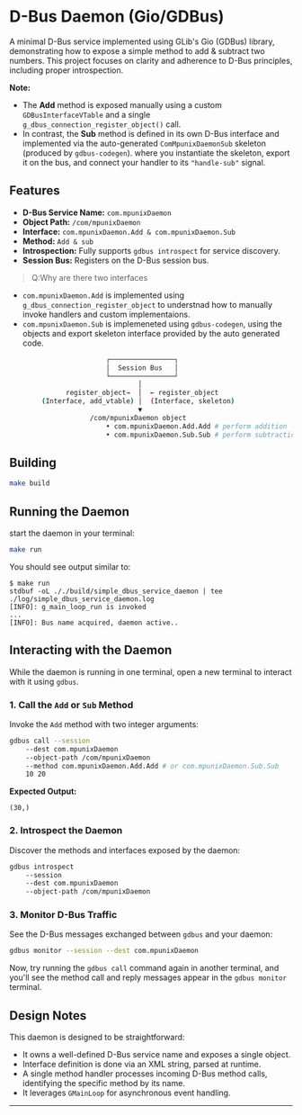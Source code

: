 # D-Bus Daemon (Gio/GDBus)

A minimal D-Bus service implemented using GLib's Gio (GDBus) library, demonstrating how to expose a simple method to add & subtract two numbers. This project focuses on clarity and adherence to D-Bus principles, including proper introspection.

**Note:** 
- The **Add** method is exposed manually using a custom `GDBusInterfaceVTable` and a single `g_dbus_connection_register_object()` call. 
- In contrast, the **Sub** method is defined in its own D-Bus interface and implemented via the auto-generated `ComMpunixDaemonSub` skeleton (produced by `gdbus-codegen`). where you instantiate the skeleton, export it on the bus, and connect your handler to its `"handle-sub"` signal.

## Features

  * **D-Bus Service Name:** `com.mpunixDaemon`
  * **Object Path:** `/com/mpunixDaemon`
  * **Interface:** `com.mpunixDaemon.Add & com.mpunixDaemon.Sub`
  * **Method:** `Add & sub`
  * **Introspection:** Fully supports `gdbus introspect` for service discovery.
  * **Session Bus:** Registers on the D-Bus session bus.

>Q:Why are there two interfaces
- `com.mpunixDaemon.Add` is implemented using `g_dbus_connection_register_object` to understnad how to manually invoke handlers and custom implementaions.
- `com.mpunixDaemon.Sub` is implemeneted using `gdbus-codegen`, using the objects and export skeleton interface provided by the auto generated code.

```bash
                        ┌────────────────┐
                        │  Session Bus   │
                        └────────────────┘
                                │
              register_object→  │  ← register_object
        (Interface, add_vtable) │  (Interface, skeleton)
                                ▼
                    /com/mpunixDaemon object
                        • com.mpunixDaemon.Add.Add # perform addition
                        • com.mpunixDaemon.Sub.Sub # perform subtraction
```

## Building

```bash
make build
```

## Running the Daemon

start the daemon in your terminal:

```bash
make run
```

You should see output similar to:

```
$ make run
stdbuf -oL ././build/simple_dbus_service_daemon | tee ./log/simple_dbus_service_daemon.log
[INFO]: g_main_loop_run is invoked
...
[INFO]: Bus name acquired, daemon active..
```

## Interacting with the Daemon

While the daemon is running in one terminal, open a new terminal to interact with it using `gdbus`.

### 1\. Call the `Add` or `Sub` Method

Invoke the `Add` method with two integer arguments:

```bash
gdbus call --session 
    --dest com.mpunixDaemon 
    --object-path /com/mpunixDaemon 
    --method com.mpunixDaemon.Add.Add # or com.mpunixDaemon.Sub.Sub 
    10 20
```

**Expected Output:**

```
(30,)
```

### 2\. Introspect the Daemon

Discover the methods and interfaces exposed by the daemon:

```bash
gdbus introspect 
    --session 
    --dest com.mpunixDaemon 
    --object-path /com/mpunixDaemon
```

### 3\. Monitor D-Bus Traffic

See the D-Bus messages exchanged between `gdbus` and your daemon:

```bash
gdbus monitor --session --dest com.mpunixDaemon
```

Now, try running the `gdbus call` command again in another terminal, and you'll see the method call and reply messages appear in the `gdbus monitor` terminal.

## Design Notes

This daemon is designed to be straightforward:

  * It owns a well-defined D-Bus service name and exposes a single object.
  * Interface definition is done via an XML string, parsed at runtime.
  * A single method handler processes incoming D-Bus method calls, identifying the specific method by its name.
  * It leverages `GMainLoop` for asynchronous event handling.

-----
